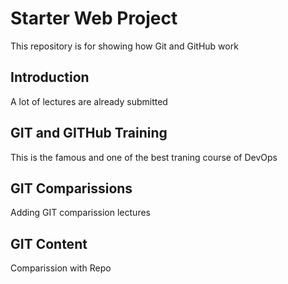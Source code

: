 # Starter Web Project

This repository is for showing how Git and GitHub work

## Introduction

A lot of lectures are already submitted

## GIT and GITHub Training

This is the famous and one of the best traning course of DevOps

## GIT Comparissions

Adding GIT comparission lectures

## GIT Content

Comparission with Repo
